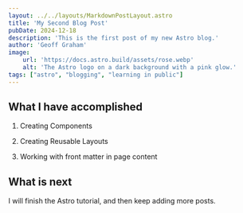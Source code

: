 ```yaml
---
layout: ../../layouts/MarkdownPostLayout.astro
title: 'My Second Blog Post'
pubDate: 2024-12-18
description: 'This is the first post of my new Astro blog.'
author: 'Geoff Graham'
image:
    url: 'https://docs.astro.build/assets/rose.webp'
    alt: 'The Astro logo on a dark background with a pink glow.'
tags: ["astro", "blogging", "learning in public"]
---
```


## What I have accomplished

1. Creating Components

2. Creating Reusable Layouts

3. Working with front matter in page content

## What is next

I will finish the Astro tutorial, and then keep adding more posts.